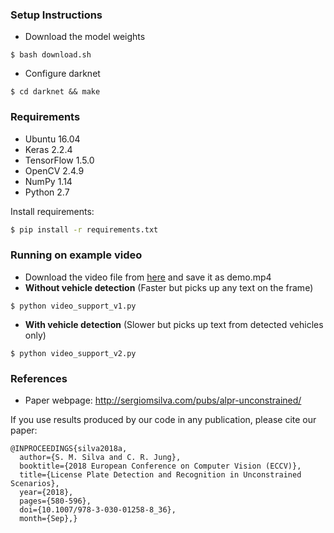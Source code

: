 ### Setup Instructions

* Download the model weights
```shellscript
$ bash download.sh
```
* Configure darknet
```shellscript
$ cd darknet && make
```

### Requirements

* Ubuntu 16.04
* Keras 2.2.4
* TensorFlow 1.5.0
* OpenCV 2.4.9
* NumPy 1.14
* Python 2.7

Install requirements:
```bash
$ pip install -r requirements.txt
```

### Running on example video
*   Download the video file from [here](http://youtube.com/watch?v=hv94fk7ldS8) and save it as demo.mp4
*   **Without vehicle detection** (Faster but picks up any text on the frame)
```shellscript
$ python video_support_v1.py
```
*   **With vehicle detection** (Slower but picks up text from detected vehicles only)
```shellscript
$ python video_support_v2.py
```

### References

* Paper webpage: http://sergiomsilva.com/pubs/alpr-unconstrained/

If you use results produced by our code in any publication, please cite our paper:

```
@INPROCEEDINGS{silva2018a,
  author={S. M. Silva and C. R. Jung}, 
  booktitle={2018 European Conference on Computer Vision (ECCV)}, 
  title={License Plate Detection and Recognition in Unconstrained Scenarios}, 
  year={2018}, 
  pages={580-596}, 
  doi={10.1007/978-3-030-01258-8_36}, 
  month={Sep},}
```